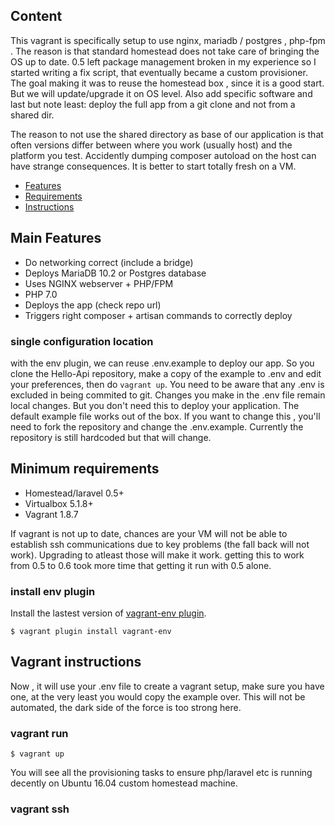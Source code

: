 ## Content

This vagrant is specifically setup to use nginx, mariadb / postgres , php-fpm .  The reason is that standard homestead does not take care of bringing the OS up to date. 0.5 left package management broken in my experience so I started writing a fix script, that eventually became a custom provisioner.  The goal making it was to reuse the homestead box , since it is a good start.  But we will update/upgrade it on OS level. Also add specific software and last but note least: deploy the full app from a git clone and not from a shared dir.

The reason to not use the shared directory as base of our application is that often versions differ between where you work (usually host) and the platform you test. Accidently dumping composer autoload on the host can have strange consequences.  It is better to start totally fresh on a VM.

* [Features](#VagrantFeatures)
* [Requirements](#VagrantRequirements)
* [Instructions](#VagrantInstructions)

<a name="VagrantFeatures"></a>
## Main Features

* Do networking correct (include a bridge)
* Deploys MariaDB 10.2 or Postgres database
* Uses NGINX webserver + PHP/FPM
* PHP 7.0
* Deploys the app (check repo url)
* Triggers right composer + artisan commands to correctly deploy

### single configuration location 

with the env plugin, we can reuse .env.example to deploy our app.  So you clone the Hello-Api repository, make a copy of the example to .env and edit your preferences, then do `vagrant up`.  You need to be aware that any .env is excluded in being commited to git.  Changes you make in the .env file remain local changes.  But you don't need this to deploy your application. The default example file works out of the box. If you want to change this , you'll need to fork the repository and change the .env.example. Currently the repository is still hardcoded but that will change.

<a name="VagrantRequirements"></a>
## Minimum requirements

* Homestead/laravel 0.5+
* Virtualbox 5.1.8+
* Vagrant 1.8.7

If vagrant is not up to date, chances are your VM will not be able to establish ssh communications due to key problems (the fall back will not work).  Upgrading to atleast those will make it work. getting this to work from 0.5 to 0.6 took more time that getting it run with 0.5 alone.

<a name="VagrantPlugin"></a>
### install env plugin

Install the lastest version of [vagrant-env plugin](https://github.com/gosuri/vagrant-env). 

    $ vagrant plugin install vagrant-env

<a name="VagrantInstructions"></a>
## Vagrant instructions

Now , it will use your .env file to create a vagrant setup, make sure you have one, at the very least you would copy the example over. This will not be automated, the dark side of the force is too strong here.

### vagrant run
    $ vagrant up

You will see all the provisioning tasks to ensure php/laravel etc is running decently on Ubuntu 16.04 custom homestead machine.

### vagrant ssh

